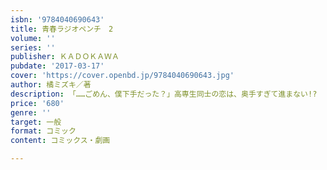 ```yaml
---
isbn: '9784040690643'
title: 青春ラジオペンチ　2
volume: ''
series: ''
publisher: ＫＡＤＯＫＡＷＡ
pubdate: '2017-03-17'
cover: 'https://cover.openbd.jp/9784040690643.jpg'
author: 橘ミズキ／著
description: 「……ごめん、僕下手だった？」高専生同士の恋は、奥手すぎて進まない!?
price: '680'
genre: ''
target: 一般
format: コミック
content: コミックス・劇画

---
```

